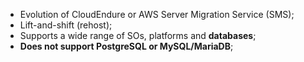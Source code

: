 - Evolution of CloudEndure or AWS Server Migration Service (SMS);
- Lift-and-shift (rehost);
- Supports a wide range of SOs, platforms and **databases**;
- **Does not support PostgreSQL or MySQL/MariaDB**;
